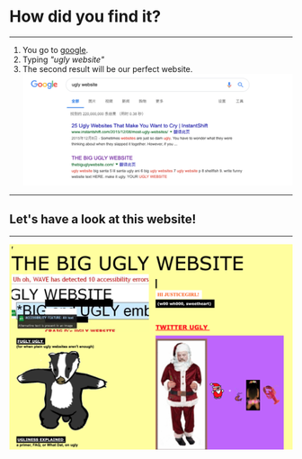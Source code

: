 
# How did you find it?
---

1. You go to [google](http://www.google.com).
2. Typing  *"ugly website"*
3. The second result will be our perfect website.
![ugly](2.png)
---
## Let's have a look at this website!
---

![websitepic](1.png)

